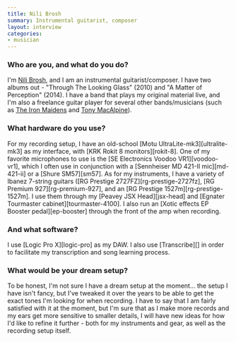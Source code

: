 ```yaml
---
title: Nili Brosh
summary: Instrumental guitarist, composer
layout: interview
categories:
- musician
---
```


### Who are you, and what do you do?

I'm [Nili Brosh](http://www.nilibrosh.com/ "Nili's website."), and I am an instrumental guitarist/composer. I have two albums out - "Through The Looking Glass" (2010) and "A Matter of Perception" (2014). I have a band that plays my original material live, and I'm also a freelance guitar player for several other bands/musicians (such as [The Iron Maidens](http://www.theironmaidens.com/ "A female Iron Maiden tribute band.") and [Tony MacAlpine](http://www.tonymacalpine.com/ "Tony's website.")).

### What hardware do you use?

For my recording setup, I have an old-school [Motu UltraLite-mk3][ultralite-mk3] as my interface, with [KRK Rokit 8 monitors][rokit-8]. One of my favorite microphones to use is the [SE Electronics Voodoo VR1][voodoo-vr1], which I often use in conjunction with a [Sennheiser MD 421-II mic][md-421-ii] or a [Shure SM57][sm57]. As for my instruments, I have a variety of Ibanez 7-string guitars ([RG Prestige 2727FZ][rg-prestige-2727fz], [RG Premium 927][rg-premium-927], and an [RG Prestige 1527m][rg-prestige-1527m]. I use them through my [Peavey JSX Head][jsx-head] and [Egnater Tourmaster cabinet][tourmaster-4100]. I also run an [Xotic effects EP Booster pedal][ep-booster] through the front of the amp when recording.

### And what software?

I use [Logic Pro X][logic-pro] as my DAW. I also use [Transcribe][] in order to facilitate my transcription and song learning process.

### What would be your dream setup?

To be honest, I'm not sure I have a dream setup at the moment... the setup I have isn't fancy, but I've tweaked it over the years to be able to get the exact tones I'm looking for when recording. I have to say that I am fairly satisfied with it at the moment, but I'm sure that as I make more records and my ears get more sensitive to smaller details, I will have new ideas for how I'd like to refine it further - both for my instruments and gear, as well as the recording setup itself.